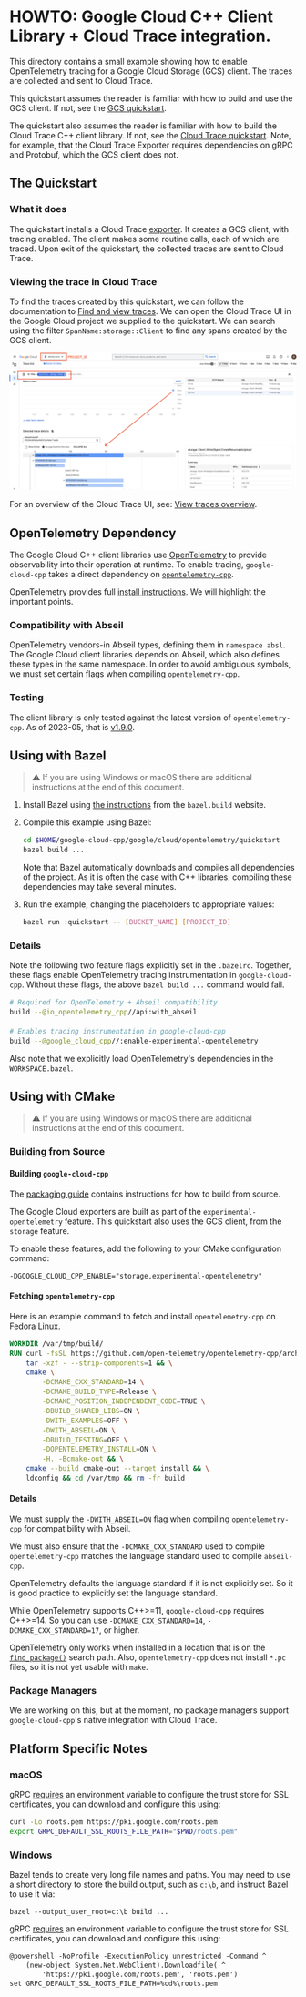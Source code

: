 # HOWTO: Google Cloud C++ Client Library + Cloud Trace integration.

This directory contains a small example showing how to enable OpenTelemetry
tracing for a Google Cloud Storage (GCS) client. The traces are collected and
sent to Cloud Trace.

This quickstart assumes the reader is familiar with how to build and use the GCS
client. If not, see the [GCS quickstart](/google/cloud/storage/quickstart).

The quickstart also assumes the reader is familiar with how to build the Cloud
Trace C++ client library. If not, see the
[Cloud Trace quickstart](/google/cloud/trace/quickstart). Note, for example,
that the Cloud Trace Exporter requires dependencies on gRPC and Protobuf, which
the GCS client does not.

## The Quickstart

### What it does

The quickstart installs a Cloud Trace [exporter]. It creates a GCS client, with
tracing enabled. The client makes some routine calls, each of which are traced.
Upon exit of the quickstart, the collected traces are sent to Cloud Trace.

### Viewing the trace in Cloud Trace

To find the traces created by this quickstart, we can follow the documentation
to [Find and view traces]. We can open the Cloud Trace UI in the Google Cloud
project we supplied to the quickstart. We can search using the filter
`SpanName:storage::Client` to find any spans created by the GCS client.

![Screenshot of the Cloud Trace UI after running this quickstart.](assets/cloud_trace_ui.png)

For an overview of the Cloud Trace UI, see: [View traces overview].

## OpenTelemetry Dependency

The Google Cloud C++ client libraries use [OpenTelemetry] to provide
observability into their operation at runtime. To enable tracing,
`google-cloud-cpp` takes a direct dependency on
[`opentelemetry-cpp`][opentelemetry-cpp].

OpenTelemetry provides full [install instructions][opentelemetry-cpp-install].
We will highlight the important points.

### Compatibility with Abseil

OpenTelemetry vendors-in Abseil types, defining them in `namespace absl`. The
Google Cloud client libraries depends on Abseil, which also defines these types
in the same namespace. In order to avoid ambiguous symbols, we must set certain
flags when compiling `opentelemetry-cpp`.

### Testing

The client library is only tested against the latest version of
`opentelemetry-cpp`. As of 2023-05, that is [v1.9.0][opentelemetry-cpp-v1-9-0].

## Using with Bazel

> :warning: If you are using Windows or macOS there are additional instructions
> at the end of this document.

1. Install Bazel using [the instructions][bazel-install] from the `bazel.build`
   website.

1. Compile this example using Bazel:

   ```bash
   cd $HOME/google-cloud-cpp/google/cloud/opentelemetry/quickstart
   bazel build ...
   ```

   Note that Bazel automatically downloads and compiles all dependencies of the
   project. As it is often the case with C++ libraries, compiling these
   dependencies may take several minutes.

1. Run the example, changing the placeholders to appropriate values:

   ```bash
   bazel run :quickstart -- [BUCKET_NAME] [PROJECT_ID]
   ```

### Details

Note the following two feature flags explicitly set in the `.bazelrc`. Together,
these flags enable OpenTelemetry tracing instrumentation in `google-cloud-cpp`.
Without these flags, the above `bazel build ...` command would fail.

```bash
# Required for OpenTelemetry + Abseil compatibility
build --@io_opentelemetry_cpp//api:with_abseil

# Enables tracing instrumentation in google-cloud-cpp
build --@google_cloud_cpp//:enable-experimental-opentelemetry
```

Also note that we explicitly load OpenTelemetry's dependencies in the
`WORKSPACE.bazel`.

## Using with CMake

> :warning: If you are using Windows or macOS there are additional instructions
> at the end of this document.

### Building from Source

#### Building `google-cloud-cpp`

The [packaging guide] contains instructions for how to build from source.

The Google Cloud exporters are built as part of the `experimental-opentelemetry`
feature. This quickstart also uses the GCS client, from the `storage` feature.

To enable these features, add the following to your CMake configuration command:

```
-DGOOGLE_CLOUD_CPP_ENABLE="storage,experimental-opentelemetry"
```

#### Fetching `opentelemetry-cpp`

Here is an example command to fetch and install `opentelemetry-cpp` on Fedora
Linux.

```Dockerfile
WORKDIR /var/tmp/build/
RUN curl -fsSL https://github.com/open-telemetry/opentelemetry-cpp/archive/v1.9.0.tar.gz | \
    tar -xzf - --strip-components=1 && \
    cmake \
        -DCMAKE_CXX_STANDARD=14 \
        -DCMAKE_BUILD_TYPE=Release \
        -DCMAKE_POSITION_INDEPENDENT_CODE=TRUE \
        -DBUILD_SHARED_LIBS=ON \
        -DWITH_EXAMPLES=OFF \
        -DWITH_ABSEIL=ON \
        -DBUILD_TESTING=OFF \
        -DOPENTELEMETRY_INSTALL=ON \
        -H. -Bcmake-out && \
    cmake --build cmake-out --target install && \
    ldconfig && cd /var/tmp && rm -fr build
```

#### Details

We must supply the `-DWITH_ABSEIL=ON` flag when compiling `opentelemetry-cpp`
for compatibility with Abseil.

We must also ensure that the `-DCMAKE_CXX_STANDARD` used to compile
`opentelemetry-cpp` matches the language standard used to compile `abseil-cpp`.

OpenTelemetry defaults the language standard if it is not explicitly set. So it
is good practice to explicitly set the language standard.

While OpenTelemetry supports C++>=11, `google-cloud-cpp` requires C++>=14. So
you can use `-DCMAKE_CXX_STANDARD=14`, `-DCMAKE_CXX_STANDARD=17`, or higher.

OpenTelemetry only works when installed in a location that is on the
[`find_package()`][find-package] search path. Also, `opentelemetry-cpp` does not
install `*.pc` files, so it is not yet usable with `make`.

### Package Managers

We are working on this, but at the moment, no package managers support
`google-cloud-cpp`'s native integration with Cloud Trace.

## Platform Specific Notes

### macOS

gRPC [requires][grpc-roots-pem-bug] an environment variable to configure the
trust store for SSL certificates, you can download and configure this using:

```bash
curl -Lo roots.pem https://pki.google.com/roots.pem
export GRPC_DEFAULT_SSL_ROOTS_FILE_PATH="$PWD/roots.pem"
```

### Windows

Bazel tends to create very long file names and paths. You may need to use a
short directory to store the build output, such as `c:\b`, and instruct Bazel
to use it via:

```shell
bazel --output_user_root=c:\b build ...
```

gRPC [requires][grpc-roots-pem-bug] an environment variable to configure the
trust store for SSL certificates, you can download and configure this using:

```console
@powershell -NoProfile -ExecutionPolicy unrestricted -Command ^
    (new-object System.Net.WebClient).Downloadfile( ^
        'https://pki.google.com/roots.pem', 'roots.pem')
set GRPC_DEFAULT_SSL_ROOTS_FILE_PATH=%cd%\roots.pem
```

[bazel-install]: https://docs.bazel.build/versions/main/install.html
[exporter]: https://opentelemetry.io/docs/concepts/signals/traces/#trace-exporters
[find and view traces]: https://cloud.google.com/trace/docs/trace-overview
[find-package]: https://cmake.org/cmake/help/latest/command/find_package.html
[grpc-roots-pem-bug]: https://github.com/grpc/grpc/issues/16571
[opentelemetry]: https://opentelemetry.io
[opentelemetry-cpp]: https://github.com/open-telemetry/opentelemetry-cpp
[opentelemetry-cpp-install]: https://github.com/open-telemetry/opentelemetry-cpp/INSTALL.md
[opentelemetry-cpp-v1-9-0]: https://github.com/open-telemetry/opentelemetry-cpp/releases/tag/v1.9.0
[packaging guide]: https://github.com/googleapis/google-cloud-cpp/blob/main/doc/packaging.md
[view traces overview]: https://cloud.google.com/trace/docs/trace-overview
